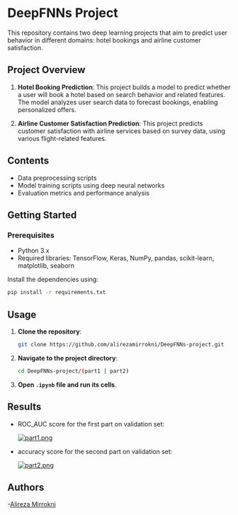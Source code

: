 # DeepFNNs Project

This repository contains two deep learning projects that aim to predict user behavior in different domains: hotel bookings and airline customer satisfaction.

## Project Overview

1. **Hotel Booking Prediction**: This project builds a model to predict whether a user will book a hotel based on search behavior and related features. The model analyzes user search data to forecast bookings, enabling personalized offers.

2. **Airline Customer Satisfaction Prediction**: This project predicts customer satisfaction with airline services based on survey data, using various flight-related features.

## Contents

- Data preprocessing scripts
- Model training scripts using deep neural networks
- Evaluation metrics and performance analysis


## Getting Started

### Prerequisites

- Python 3.x
- Required libraries: TensorFlow, Keras, NumPy, pandas, scikit-learn, matplotlib, seaborn

Install the dependencies using:

```bash
pip install -r requirements.txt
```
## Usage

1. **Clone the repository**:

    ```bash
    git clone https://github.com/alirezamirrokni/DeepFNNs-project.git
    ```

2. **Navigate to the project directory**:

    ```bash
    cd DeepFNNs-project/(part1 | part2)
    ```
    
3. **Open `.ipynb` file and run its cells**.

## Results

- ROC_AUC score for the first part on validation set:

    [![part1.png](https://i.postimg.cc/BQqk3Qww/part1.png)](https://postimg.cc/5jRnq1Jw)

- accuracy score for the second part on validation set:

    [![part2.png](https://i.postimg.cc/BZ5kR1NK/part2.png)](https://postimg.cc/grJgZjCz)

## Authors        
-[Alireza Mirrokni](https://github.com/alirezamirrokni)    
